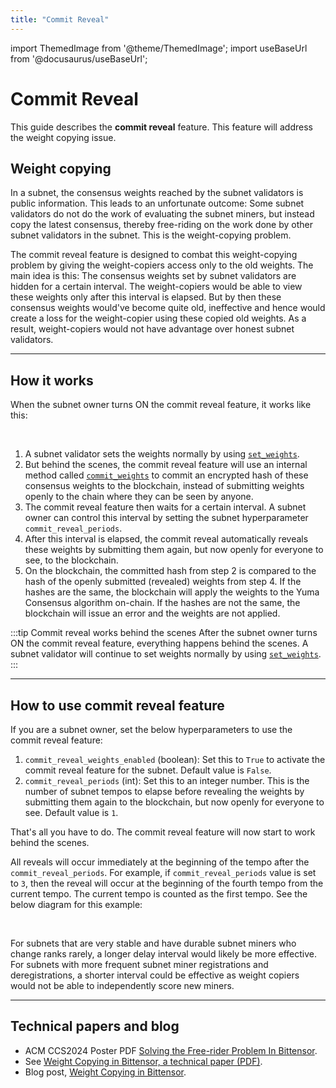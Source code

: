 ```yaml
---
title: "Commit Reveal"
---
```


import ThemedImage from '@theme/ThemedImage';
import useBaseUrl from '@docusaurus/useBaseUrl';

# Commit Reveal

This guide describes the **commit reveal** feature. This feature will address the weight copying issue. 

## Weight copying

In a subnet, the consensus weights reached by the subnet validators is public information. This leads to an unfortunate outcome: Some subnet validators do not do the work of evaluating the subnet miners, but instead  copy the latest consensus, thereby free-riding on the work done by other subnet validators in the subnet. This is the weight-copying problem. 

The commit reveal feature is designed to combat this weight-copying problem by giving the weight-copiers access only to the old weights. The main idea is this: The consensus weights set by subnet validators are hidden for a certain interval. The weight-copiers would be able to view these weights only after this interval is elapsed. But by then these consensus weights would've become quite old, ineffective and hence would create a loss for the weight-copier using these copied old weights. As a result, weight-copiers would not have advantage over honest subnet validators.

---

## How it works

When the subnet owner turns ON the commit reveal feature, it works like this:  

<center>
<ThemedImage
alt="'1-Commit Reveal'"
sources={{
    light: useBaseUrl('/img/docs/2-commit-reveal.png'),
    dark: useBaseUrl('/img/docs/2-commit-reveal.png'),
}}
style={{width: 750}}
/>
</center>

<br />

1. A subnet validator sets the weights normally by using [`set_weights`](pathname:///python-api/html/autoapi/bittensor/core/extrinsics/set_weights/index.html). 
2. But behind the scenes, the commit reveal feature will use an internal method called [`commit_weights`](pathname:///python-api/html/autoapi/bittensor/core/extrinsics/commit_weights/index.html) to commit an encrypted hash of these consensus weights to the blockchain, instead of submitting weights openly to the chain where they can be seen by anyone.
3. The commit reveal feature then waits for a certain interval. A subnet owner can control this interval by setting the subnet hyperparameter `commit_reveal_periods`.
4. After this interval is elapsed, the commit reveal automatically reveals these weights by submitting them again, but now openly for everyone to see, to the blockchain.
5. On the blockchain, the committed hash from step 2 is compared to the hash of the openly submitted (revealed) weights from step 4. If the hashes are the same, the blockchain will apply the weights to the Yuma Consensus algorithm on-chain. If the hashes are not the same, the blockchain will issue an error and the weights are not applied. 

:::tip Commit reveal works behind the scenes
After the subnet owner turns ON the commit reveal feature, everything happens behind the scenes. A subnet validator will continue to set weights normally by using [`set_weights`](pathname:///python-api/html/autoapi/bittensor/core/extrinsics/set_weights/index.html).
:::

---

## How to use commit reveal feature

If you are a subnet owner, set the below hyperparameters to use the commit reveal feature:

1. `commit_reveal_weights_enabled` (boolean): Set this to `True` to activate the commit reveal feature for the subnet. Default value is `False`.
2. `commit_reveal_periods` (int): Set this to an integer number. This is the number of subnet tempos to elapse before revealing the weights by submitting them again to the blockchain, but now openly for everyone to see. Default value is `1`.

That's all you have to do. The commit reveal feature will now start to work behind the scenes.

All reveals will occur immediately at the beginning of the tempo after the `commit_reveal_periods`. For example, if `commit_reveal_periods` value is set to `3`, then the reveal will occur at the beginning of the fourth tempo from the current tempo. The current tempo is counted as the first tempo. See the below diagram for this example: 

<center>
<ThemedImage
alt="'1-Commit Reveal'"
sources={{
    light: useBaseUrl('/img/docs/1-commit-reveal.png'),
    dark: useBaseUrl('/img/docs/1-commit-reveal.png'),
}}
style={{width: 750}}
/>
</center>

<br />

For subnets that are very stable and have durable subnet miners who change ranks rarely, a longer delay interval would likely be more effective. For subnets with more frequent subnet miner registrations and deregistrations, a shorter interval could be effective as weight copiers would not be able to independently score new miners.

---

## Technical papers and blog

- ACM CCS2024 Poster PDF [Solving the Free-rider Problem In Bittensor](pathname:///papers/ACM_CCS2024_Poster.pdf).
- See [Weight Copying in Bittensor, a technical paper (PDF)](pathname:///papers/BT_Weight_Copier-29May2024.pdf).
- Blog post, [Weight Copying in Bittensor](https://blog.bittensor.com/weight-copying-in-bittensor-422585ab8fa5).

